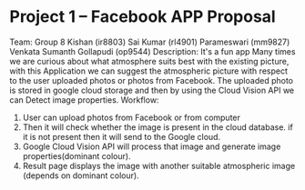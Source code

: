 # Project 1 – Facebook APP Proposal
Team: Group 8
Kishan (ir8803)
Sai Kumar (rl4901)
Parameswari (mm9827)
Venkata Sumanth Gollapudi (op9544)
Description:
It's a fun app Many times we are curious about what atmosphere suits best with the existing picture, with this Application we can suggest the atmospheric picture with respect to the user uploaded photos or photos from Facebook. The uploaded photo is stored in google cloud storage and then by using the Cloud Vision API we can Detect image properties.
Workflow:
1.	User can upload photos from Facebook or from computer
2.	Then it will check whether the image is present in the cloud database. if it is not present then it will send to the Google cloud.
3.	Google Cloud Vision API will process that image and generate image properties(dominant colour).
4.	Result page displays the image with another suitable atmospheric image (depends on dominant colour).
